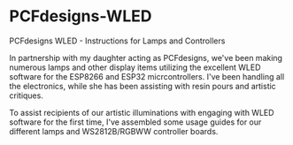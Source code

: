 # PCFdesigns-WLED
PCFdesigns WLED - Instructions for Lamps and Controllers

In partnership with my daughter acting as PCFdesigns, we've been making numerous lamps and other display items utilizing the excellent WLED software for the ESP8266 and ESP32 micrcontrollers. I've been handling all the electronics, while she has been assisting with resin pours and artistic critiques.

To assist recipients of our artistic illuminations with engaging with WLED software for the first time, I've assembled some usage guides for our different lamps and WS2812B/RGBWW controller boards.
